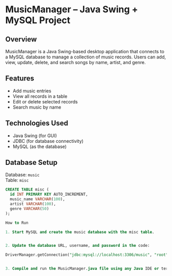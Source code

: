 # MusicManager – Java Swing + MySQL Project

## Overview
MusicManager is a Java Swing-based desktop application that connects to a MySQL database to manage a collection of music records. Users can add, view, update, delete, and search songs by name, artist, and genre.

## Features
- Add music entries
- View all records in a table
- Edit or delete selected records
- Search music by name

## Technologies Used
- Java Swing (for GUI)
- JDBC (for database connectivity)
- MySQL (as the database)

## Database Setup
Database: `music`  
Table: `misc`

```sql
CREATE TABLE misc (
  id INT PRIMARY KEY AUTO_INCREMENT,
  music_name VARCHAR(100),
  artist VARCHAR(100),
  genre VARCHAR(50)
);

How to Run

1. Start MySQL and create the music database with the misc table.


2. Update the database URL, username, and password in the code:

DriverManager.getConnection("jdbc:mysql://localhost:3306/music", "root", "dbms");


3. Compile and run the MusicManager.java file using any Java IDE or terminal.





